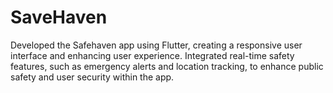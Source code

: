 # SaveHaven
Developed the Safehaven app using Flutter, creating a responsive user interface and enhancing user experience. Integrated real-time safety features, such as emergency alerts and location tracking, to enhance public safety and user security within the app. 
